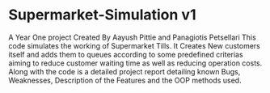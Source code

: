 # Supermarket-Simulation v1
A Year One project Created By Aayush Pittie and Panagiotis Petsellari
This code simulates the working of Supermarket Tills. It Creates New customers itself and adds them to queues according to some predefined criterias aiming to reduce customer waiting time as well as reducing operation costs.
Along with the code is a detailed project report detailing known Bugs, Weaknesses, Description of the Features and the OOP methods used.

